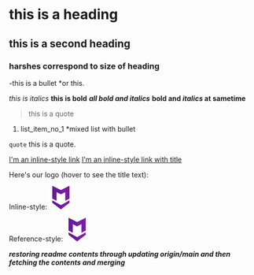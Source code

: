 # this is a heading
## this  is a second heading
### harshes correspond to size of heading 

-this is a bullet
*or this.

*this is italics*
**this is bold**
***all bold and italics***
**bold and *italics* at sametime**

> this is a quote

1. list_item_no_1
    *mixed list with bullet

`quote` this is  a quote.

[I'm an inline-style link](https://www.google.com)
[I'm an inline-style link with title](https://www.google.com "Google's Homepage")

Here's our logo (hover to see the title text):

Inline-style: 
![alt text](https://github.com/adam-p/markdown-here/raw/master/src/common/images/icon48.png "Logo Title Text 1")

Reference-style: 
![alt text][logo]

[logo]: https://github.com/adam-p/markdown-here/raw/master/src/common/images/icon48.png "Logo Title Text 2"

***restoring readme contents through updating origin/main and then fetching the contents and merging***




```

```





